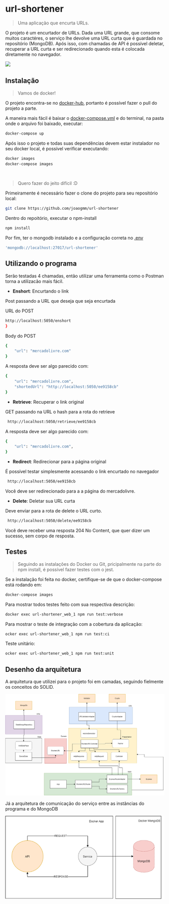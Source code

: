 # url-shortener
> Uma aplicação que encurta URLs.

  O projeto é um encurtador de URLs. Dada uma URL grande, que consome muitos caractéres, o serviço lhe devolve uma URL curta que é guardada no repositório (MongoDB). Após isso, com chamadas de API é possível deletar, recuperar a URL curta e ser redirecionado quando esta é colocada diretamente no navegador.

![](../header.png)

## Instalação

> Vamos de docker!

  O projeto encontra-se no [docker-hub](https://hub.docker.com/repository/docker/joaogmm/url-shortener-image), portanto é possível fazer o pull do projeto a parte.
 
  A maneira mais fácil é baixar o [docker-compose.yml](docker-compose.yml) e do terminal, na pasta onde o arquivo foi baixado, executar:

```sh
docker-compose up
```
Após isso o projeto e todas suas dependências devem estar instalador no seu docker local, é possível verificar executando:
```sh
docker images
docker-compose images
```
<br />

> Quero fazer do jeito difícil :D

  Primeiramente é necessário fazer o clone do projeto para seu repositório local:

```sh
git clone https://github.com/joaogmm/url-shortener
```
  Dentro do repoitório, executar o npm-install
```sh
npm install
```
  Por fim, ter o mongodb instalado e a configuração correta no [.env](src/main/config/env.ts)
```sh
'mongodb://localhost:27017/url-shortener'
```

## Utilizando o programa

Serão testadas 4 chamadas, então utilizar uma ferramenta como o Postman torna a utilizacão mais fácil.

* **Enshort**: Encurtando o link

Post passando a URL que deseja que seja encurtada

URL do POST
```sh
http://localhost:5050/enshort
}
```
Body do POST
```sh
{
    "url": "mercadolivre.com"
}
```

A resposta deve ser algo parecido com:
```sh
{
    "url": "mercadolivre.com",
    "shortedUrl": "http://localhost:5050/ee9158cb"
}
```

* **Retrieve**: Recuperar o link original

GET passando na URL o hash para a rota do retrieve
```sh
 http://localhost:5050/retrieve/ee9158cb
```

A resposta deve ser algo parecido com:
```sh
{
    "url": "mercadolivre.com",
}
```

* **Redirect**: Redirecionar para a página original

É possível testar simplesmente acessando o link encurtado no navegador
```sh
 http://localhost:5050/ee9158cb
```
Você deve ser redirecionado para a a página do mercadolivre.


* **Delete**: Deletar sua URL curta

Deve enviar para a rota de delete o URL curto.

```sh
 http://localhost:5050/delete/ee9158cb
```
Você deve receber uma resposta 204 No Content, que quer dizer um sucesso, sem corpo de resposta.

## Testes
> Seguindo as instalações do Docker ou Git, pricipalmente na parte do npm install, é possível fazer testes com o jest.

Se a instalação foi feita no docker, certifique-se de que o docker-compose está rodando em:
```sh
docker-compose images
```

Para mostrar todos testes feito com sua respectiva descrição:
```sh
docker exec url-shortener_web_1 npm run test:verbose
```
Para mostrar o teste de integração com a cobertura da aplicação:
```sh
ocker exec url-shortener_web_1 npm run test:ci
```
Teste unitário:
```sh
ocker exec url-shortener_web_1 npm run test:unit
```

## Desenho da arquitetura

A arquitetura que utilizei para o projeto foi em camadas, seguindo fielmente os conceitos do SOLID.

![](https://github.com/joaogmm/url-shortener/blob/master/images/Diagrams-Page-1.png)


Já a arquitetura de comunicação do serviço entre as instâncias do programa e do MongoDB

![](https://github.com/joaogmm/url-shortener/blob/master/images/Diagrams-Page-2.png)

